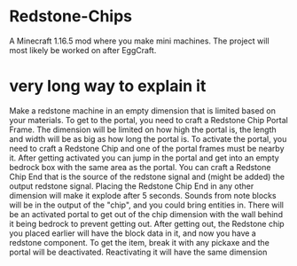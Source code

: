 # Redstone-Chips
A Minecraft 1.16.5 mod where you make mini machines. The project will most likely be worked on after EggCraft.

# very long way to explain it
Make a redstone machine in an empty dimension that is limited based on your materials. To get to the portal, you need to craft a Redstone Chip Portal Frame. The dimension will be limited on how high the portal is, the length and width will be as big as how long the portal is. To activate the portal, you need to craft a Redstone Chip and one of the portal frames must be nearby it. After getting activated you can jump in the portal and get into an empty bedrock box with the same area as the portal. You can craft a Redstone Chip End that is the source of the redstone signal and (might be added) the output redstone signal. Placing the Redstone Chip End in any other dimension will make it explode after 5 seconds. Sounds from note blocks will be in the output of the "chip", and you could bring entities in. There will be an activated portal to get out of the chip dimension with the wall behind it being bedrock to prevent getting out. After getting out, the Redstone chip you placed earlier will have the block data in it, and now you have a redstone component. To get the item, break it with any pickaxe and the portal will be deactivated. Reactivating it will have the same dimension
